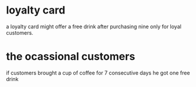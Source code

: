 # loyalty card #
 a loyalty card might offer a free drink after purchasing nine only for loyal customers.

# the ocassional customers #
if customers brought a cup of coffee for 7 consecutive days he got one free drink
